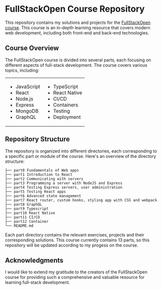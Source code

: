 # FullStackOpen Course Repository

This repository contains my solutions and projects for the [FullStackOpen course](https://fullstackopen.com/en/). This course is an in-depth learning resource that covers modern web development, including both front-end and back-end technologies.

## Course Overview

The FullStackOpen course is divided into several parts, each focusing on different aspects of full-stack development. The course covers various topics, including:
<table>
<tr>
<td>
<ul>
<li>JavaScript</li>
<li>React</li>
<li>Node.js</li>
<li>Express</li>
<li>MongoDB</li>
<li>GraphQL</li>
</ul>
</td>
<td>
<ul>
<li>TypeScript</li>
<li>React Native</li>
<li>CI/CD</li>
<li>Containers</li>
<li>Testing</li>
<li>Deployment</li>
</ul>
</td>
</tr>
</table>

## Repository Structure

The repository is organized into different directories, each corresponding to a specific part or module of the course. Here's an overview of the directory structure:
```
├── part0 Fundamentals of Web apps
├── part1 Introduction to React
├── part2 Communicating with servers
├── part3 Programming a server with NodeJS and Express
├── part4 Testing Express servers, user administration
├── part5 Testing React apps
├── part6 Advanced state management
├── part7 React router, custom hooks, styling app with CSS and webpack
├── part8 GraphQL
├── part9 Typescript
├── part10 React Native
├── part11 CI/CD
├── part12 Container
└── README.md
```

Each part directory contains the relevant exercises, projects and their corresponding solutions. This course currently contains 13 parts, so this repository will be updated according to my progess on the course.

## Acknowledgments

I would like to extend my gratitude to the creators of the FullStackOpen course for providing such a comprehensive and valuable resource for learning full-stack development.
